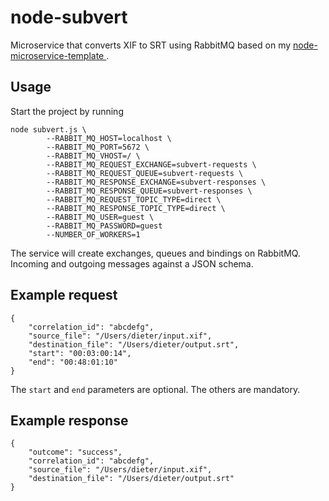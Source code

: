 # node-subvert
Microservice that converts XIF to SRT using RabbitMQ based on my [node-microservice-template
](https://github.com/dietervanhoof/node-microservice-template).

## Usage
Start the project by running
```
node subvert.js \
        --RABBIT_MQ_HOST=localhost \
        --RABBIT_MQ_PORT=5672 \
        --RABBIT_MQ_VHOST=/ \
        --RABBIT_MQ_REQUEST_EXCHANGE=subvert-requests \
        --RABBIT_MQ_REQUEST_QUEUE=subvert-requests \
        --RABBIT_MQ_RESPONSE_EXCHANGE=subvert-responses \
        --RABBIT_MQ_RESPONSE_QUEUE=subvert-responses \
        --RABBIT_MQ_REQUEST_TOPIC_TYPE=direct \
        --RABBIT_MQ_RESPONSE_TOPIC_TYPE=direct \
        --RABBIT_MQ_USER=guest \
        --RABBIT_MQ_PASSWORD=guest
        --NUMBER_OF_WORKERS=1
```

The service will create exchanges, queues and bindings on RabbitMQ. Incoming and outgoing messages against a JSON schema.

## Example request
```
{
    "correlation_id": "abcdefg",
    "source_file": "/Users/dieter/input.xif",
    "destination_file": "/Users/dieter/output.srt",
    "start": "00:03:00:14",
    "end": "00:48:01:10"
}
```

The `start` and `end` parameters are optional. The others are mandatory.

## Example response
```
{
    "outcome": "success",
    "correlation_id": "abcdefg",
    "source_file": "/Users/dieter/input.xif",
    "destination_file": "/Users/dieter/output.srt"
}
```
